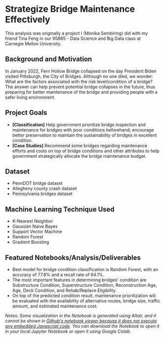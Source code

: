# Strategize Bridge Maintenance Effectively
This analysis was originally a project I (Monika Sembiring) did with my friend Tina Feng in our 95885 - Data Science and Big Data class at Carnegie Mellon University. 

## Background and Motivation
In January 2022, Fern Hollow Bridge collapsed on the day President Biden visited Pittsburgh, the City of Bridges. Although no one died, we wonder: What are the factors associated with the risk level/condition of a bridge? The answer can help prevent potential bridge collapses in the future, thus preparing for better maintenance of the bridge and providing people with a safer living environment.

## Project Goals
* **[Classification]** Help government prioritize bridge inspection and maintenance for bridges with poor conditions beforehand; encourage better preservation to maintain the sustainability of bridges in excellent condition.
* **[Case Studies]** Recommend some bridges regarding maintenance efforts and costs on top of bridge conditions and other attributes to help government strategically allocate the bridge maintenance budget.

## Dataset
* PennDOT bridge dataset
* Allegheny county crash dataset
* Pennsylvania bridges dataset

## Machine Learning Technique Used
* K-Nearest Neighbor
* Gaussian Naive Bayes
* Support Vector Machine
* Random Forest
* Gradient Boosting

## Featured Notebooks/Analysis/Deliverables
* Best model for bridge condition classification is Random Forest, with an accuracy of 77.8% and a recall rate of 64.1%.
* The most important features in determining bridges' condition are Substructure Condition, Superstructure Condition, Reconstruction Age, Age, Deck Condition, and Rehab/Replace Eligibility.
* On top of the predicted condition result, maintenance prioritization will be evaluated with the availability of alternative routes, bridge size, traffic amount, and estimated maintenance cost.

*Notes:
Some visualization in the Notebook is generated using Altair, and it cannot be shown in [Github's notebook viewer because it does not execute any embedded Javascript code](https://stackoverflow.com/questions/71346406/why-are-my-altair-data-visualizations-not-showing-up-in-github). You can download the Notebook to open it in your local Jupyter Notebook or open it using Google Colab.* 